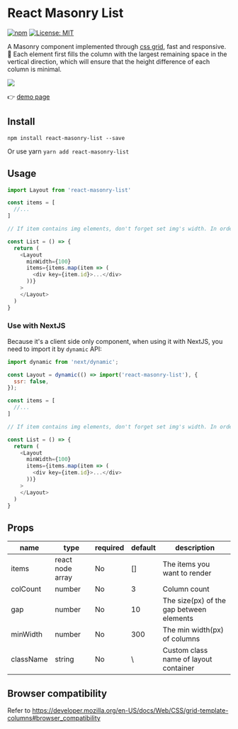 # React Masonry List

[![npm](https://img.shields.io/npm/v/react-masonry-list.svg?style=flat-square)](https://www.npmjs.com/package/react-masonry-list)
[![License: MIT](https://img.shields.io/badge/License-MIT-yellow.svg)](https://opensource.org/licenses/MIT)

A Masonry component implemented through [css grid](https://developer.mozilla.org/en-US/docs/Web/CSS/CSS_Grid_Layout), fast and responsive.
:star2: Each element first fills the column with the largest remaining space in the vertical direction, which will ensure that the height difference of each column is minimal.

![](https://user-images.githubusercontent.com/16912880/177976842-35ca3306-33ef-44c1-ab23-b19fb2f4366f.gif)

:point_right: [demo page](https://react-masonry-list-b1bkks03c-margaux7.vercel.app/)

## Install
`npm install react-masonry-list --save`

Or use yarn
`yarn add react-masonry-list`

## Usage
```js
import Layout from 'react-masonry-list'

const items = [
  //...
]

// If item contains img elements, don't forget set img's width. In order to get a better display effect, you can also set img's `object-fit` to `contain`.

const List = () => {
  return (
    <Layout
      minWidth={100}
      items={items.map(item => (
        <div key={item.id}>...</div>
      ))}
    >
    </Layout>
  )
}

```

### Use with NextJS
Because it's a client side only component, when using it with NextJS, you need to import it by `dynamic` API:

```js
import dynamic from 'next/dynamic';

const Layout = dynamic(() => import('react-masonry-list'), {
  ssr: false,
});

const items = [
  //...
]

// If item contains img elements, don't forget set img's width. In order to get a better display effect, you can also set img's `object-fit` to `contain`.

const List = () => {
  return (
    <Layout
      minWidth={100}
      items={items.map(item => (
        <div key={item.id}>...</div>
      ))}
    >
    </Layout>
  )
}

```

## Props

|name|type|required|default|description|
|--|--|--|--|--|
|items|react node array|No|[]|The items you want to render|
|colCount|number|No|3|Column count|
|gap|number|No|10|The size(px) of the gap between elements|
|minWidth|number|No|300|The min width(px) of columns|
|className|string|No| \ |Custom class name of layout container|

## Browser compatibility
Refer to https://developer.mozilla.org/en-US/docs/Web/CSS/grid-template-columns#browser_compatibility

